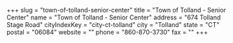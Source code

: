 +++
slug = "town-of-tolland-senior-center"
title = "Town of Tolland - Senior Center"
name = "Town of Tolland - Senior Center"
address = "674 Tolland Stage Road"
cityIndexKey = "city-ct-tolland"
city = "Tolland"
state = "CT"
postal = "06084"
website = ""
phone = "860-870-3730"
fax = ""
+++

